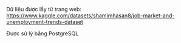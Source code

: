 Dữ liệu được lấy từ trang web: https://www.kaggle.com/datasets/shamimhasan8/job-market-and-unemployment-trends-dataset

Được sử lý bằng PostgreSQL
